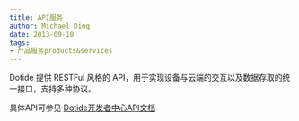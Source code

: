 ```yaml
---
title: API服务
author: Michael Ding
date: 2013-09-10
tags:
- 产品服务products&services
---
```


Dotide 提供 RESTFul 风格的 API，用于实现设备与云端的交互以及数据存取的统一接口，支持多种协议。

具体API可参见 [Dotide开发者中心API文档](http://developer.dotide.com/cn/api/)
